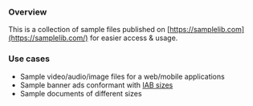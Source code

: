 ### Overview
This is a collection of sample files published on [https://samplelib.com](https://samplelib.com/) for easier access & usage. 

### Use cases
- Sample video/audio/image files for a web/mobile applications
- Sample banner ads conformant with [IAB sizes](https://www.iab.com/wp-content/uploads/2019/04/IABNewAdPortfolio_LW_FixedSizeSpec.pdf "IAB sizes")
- Sample documents of different sizes
